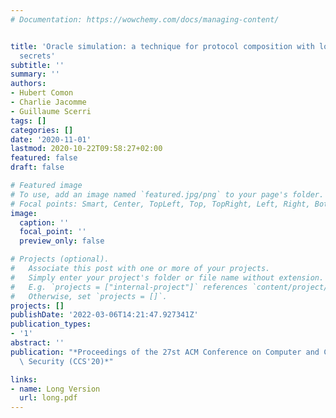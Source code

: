 ```yaml
---
# Documentation: https://wowchemy.com/docs/managing-content/


title: 'Oracle simulation: a technique for protocol composition with long term shared
  secrets'
subtitle: ''
summary: ''
authors:
- Hubert Comon
- Charlie Jacomme
- Guillaume Scerri
tags: []
categories: []
date: '2020-11-01'
lastmod: 2020-10-22T09:58:27+02:00
featured: false
draft: false

# Featured image
# To use, add an image named `featured.jpg/png` to your page's folder.
# Focal points: Smart, Center, TopLeft, Top, TopRight, Left, Right, BottomLeft, Bottom, BottomRight.
image:
  caption: ''
  focal_point: ''
  preview_only: false

# Projects (optional).
#   Associate this post with one or more of your projects.
#   Simply enter your project's folder or file name without extension.
#   E.g. `projects = ["internal-project"]` references `content/project/deep-learning/index.md`.
#   Otherwise, set `projects = []`.
projects: []
publishDate: '2022-03-06T14:21:47.927341Z'
publication_types:
- '1'
abstract: ''
publication: "*Proceedings of the 27st ACM Conference on Computer and Communications\
  \ Security (CCS'20)*"

links:
- name: Long Version
  url: long.pdf
---
```

